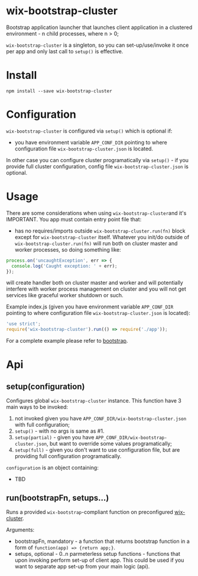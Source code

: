 # wix-bootstrap-cluster

Bootstrap application launcher that launches client application in a clustered environment - n child processes, where n > 0;

`wix-bootstrap-cluster` is a singleton, so you can set-up/use/invoke it once per app and only last call to `setup()` is effective.

# Install

```
npm install --save wix-bootstrap-cluster
```

# Configuration

`wix-bootstrap-cluster` is configured via `setup()` which is optional if:
 - you have environment variable `APP_CONF_DIR` pointing to where configuration file `wix-bootstrap-cluster.json` is located.
 
In other case you can configure cluster programatically via `setup()` - if you provide full cluster configuration, config file `wix-bootstrap-cluster.json` is optional. 

# Usage

There are some considerations when using `wix-bootstrap-cluster`and it's IMPORTANT. You app must contain entry point file that:
 - has no requires/imports outside `wix-bootstrap-cluster.run(fn)` block except for `wix-bootstrap-cluster` itself. Whatever you init/do outside of `wix-bootstrap-cluster.run(fn)` will run both on cluster master and worker processes, so doing something like:
 
```js
process.on('uncaughtException', err => {
  console.log('Caught exception: ' + err);
});
```

will create handler both on cluster master and worker and will potentially interfere with worker process management on cluster and you will not get services like graceful worker shutdown or such. 

Example index.js (given you have environment variable `APP_CONF_DIR` pointing to where configuration file `wix-bootstrap-cluster.json` is located):

```js
'use strict';
require('wix-bootstrap-cluster').run(() => require('./app'));
```

For a complete example please refer to [bootstrap](../).

# Api

## setup(configuration)
Configures global `wix-bootstrap-cluster` instance. This function have 3 main ways to be invoked:
 1. not invoked given you have `APP_CONF_DIR/wix-bootstrap-cluster.json` with full configuration;
 2. `setup()` - with no args is same as #1.
 3. `setup(partial)` - given you have `APP_CONF_DIR/wix-bootstrap-cluster.json`, but want to override some values programatically;
 4. `setup(full)` - given you don't want to use configuration file, but are providing full configuration programatically.
 
`configuration` is an object containing:
 - TBD

## run(bootstrapFn, setups...)

Runs a provided `wix-bootstrap`-compliant function on preconfigured [wix-cluster](../../cluster/wix-cluster).

Arguments:
 - bootstrapFn, mandatory - a function that returns bootstrap function in a form of `function(app) => {return app;}`.
 - setups, optional - 0..n parmeterless setup functions - functions that upon invoking perform set-up of client app. This could be used if you want to separate app set-up from your main logic (api).